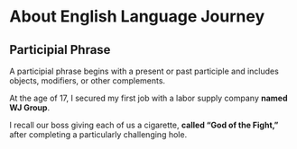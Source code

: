 # About English Language Journey

## Participial Phrase

A participial phrase begins with a present or past participle and includes objects, modifiers, or other complements.

At the age of 17, I secured my first job with a labor supply company **named WJ Group**.

I recall our boss giving each of us a cigarette, **called “God of the Fight,”** after completing a particularly
challenging hole.
